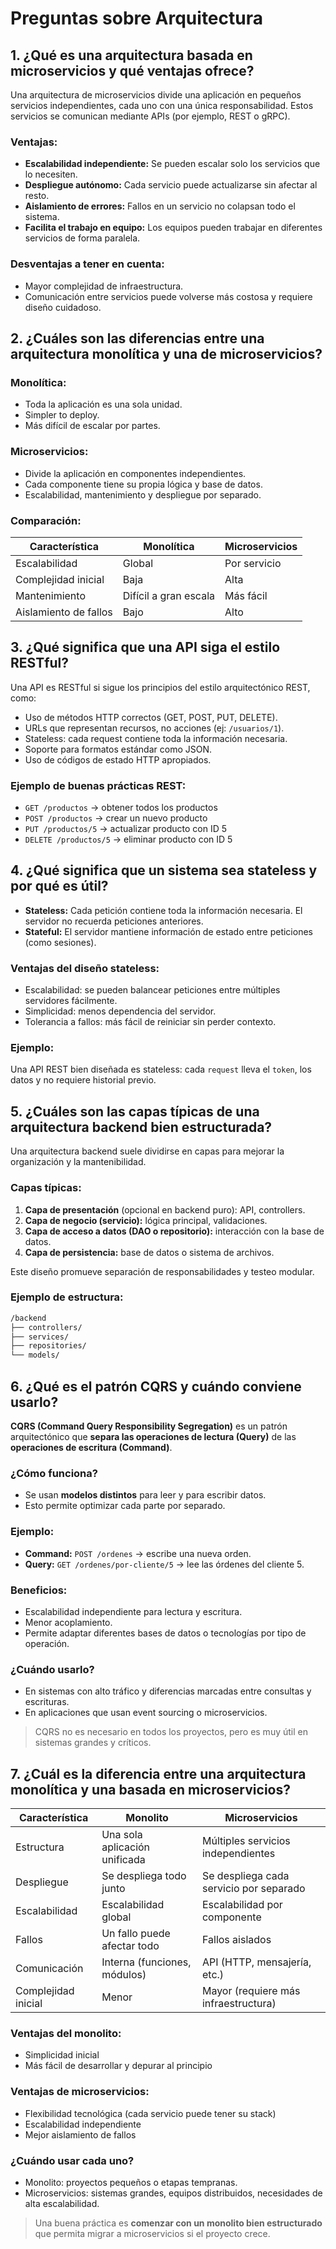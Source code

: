 # Preguntas sobre Arquitectura

## 1. ¿Qué es una arquitectura basada en microservicios y qué ventajas ofrece?

Una arquitectura de microservicios divide una aplicación en pequeños servicios independientes, cada uno con una única responsabilidad. Estos servicios se comunican mediante APIs (por ejemplo, REST o gRPC).

### Ventajas:

- **Escalabilidad independiente:** Se pueden escalar solo los servicios que lo necesiten.
- **Despliegue autónomo:** Cada servicio puede actualizarse sin afectar al resto.
- **Aislamiento de errores:** Fallos en un servicio no colapsan todo el sistema.
- **Facilita el trabajo en equipo:** Los equipos pueden trabajar en diferentes servicios de forma paralela.

### Desventajas a tener en cuenta:

- Mayor complejidad de infraestructura.
- Comunicación entre servicios puede volverse más costosa y requiere diseño cuidadoso.

## 2. ¿Cuáles son las diferencias entre una arquitectura monolítica y una de microservicios?

### Monolítica:
- Toda la aplicación es una sola unidad.
- Simpler to deploy.
- Más difícil de escalar por partes.

### Microservicios:
- Divide la aplicación en componentes independientes.
- Cada componente tiene su propia lógica y base de datos.
- Escalabilidad, mantenimiento y despliegue por separado.

### Comparación:

| Característica        | Monolítica               | Microservicios            |
|-----------------------|--------------------------|----------------------------|
| Escalabilidad         | Global                   | Por servicio               |
| Complejidad inicial   | Baja                     | Alta                       |
| Mantenimiento         | Difícil a gran escala    | Más fácil                  |
| Aislamiento de fallos | Bajo                     | Alto                       |

## 3. ¿Qué significa que una API siga el estilo RESTful?

Una API es RESTful si sigue los principios del estilo arquitectónico REST, como:

- Uso de métodos HTTP correctos (GET, POST, PUT, DELETE).
- URLs que representan recursos, no acciones (ej: `/usuarios/1`).
- Stateless: cada request contiene toda la información necesaria.
- Soporte para formatos estándar como JSON.
- Uso de códigos de estado HTTP apropiados.

### Ejemplo de buenas prácticas REST:

- `GET /productos` → obtener todos los productos  
- `POST /productos` → crear un nuevo producto  
- `PUT /productos/5` → actualizar producto con ID 5  
- `DELETE /productos/5` → eliminar producto con ID 5

## 4. ¿Qué significa que un sistema sea stateless y por qué es útil?

- **Stateless:** Cada petición contiene toda la información necesaria. El servidor no recuerda peticiones anteriores.
- **Stateful:** El servidor mantiene información de estado entre peticiones (como sesiones).

### Ventajas del diseño stateless:

- Escalabilidad: se pueden balancear peticiones entre múltiples servidores fácilmente.
- Simplicidad: menos dependencia del servidor.
- Tolerancia a fallos: más fácil de reiniciar sin perder contexto.

### Ejemplo:
Una API REST bien diseñada es stateless: cada `request` lleva el `token`, los datos y no requiere historial previo.

## 5. ¿Cuáles son las capas típicas de una arquitectura backend bien estructurada?

Una arquitectura backend suele dividirse en capas para mejorar la organización y la mantenibilidad.

### Capas típicas:

1. **Capa de presentación** (opcional en backend puro): API, controllers.
2. **Capa de negocio (servicio):** lógica principal, validaciones.
3. **Capa de acceso a datos (DAO o repositorio):** interacción con la base de datos.
4. **Capa de persistencia:** base de datos o sistema de archivos.

Este diseño promueve separación de responsabilidades y testeo modular.

### Ejemplo de estructura:

```bash
/backend
├── controllers/
├── services/
├── repositories/
└── models/
```

## 6. ¿Qué es el patrón CQRS y cuándo conviene usarlo?

**CQRS (Command Query Responsibility Segregation)** es un patrón arquitectónico que **separa las operaciones de lectura (Query)** de las **operaciones de escritura (Command)**.

### ¿Cómo funciona?

- Se usan **modelos distintos** para leer y para escribir datos.
- Esto permite optimizar cada parte por separado.

### Ejemplo:

- **Command:** `POST /ordenes` → escribe una nueva orden.
- **Query:** `GET /ordenes/por-cliente/5` → lee las órdenes del cliente 5.

### Beneficios:
- Escalabilidad independiente para lectura y escritura.
- Menor acoplamiento.
- Permite adaptar diferentes bases de datos o tecnologías por tipo de operación.

### ¿Cuándo usarlo?

- En sistemas con alto tráfico y diferencias marcadas entre consultas y escrituras.
- En aplicaciones que usan event sourcing o microservicios.

> CQRS no es necesario en todos los proyectos, pero es muy útil en sistemas grandes y críticos.



## 7. ¿Cuál es la diferencia entre una arquitectura monolítica y una basada en microservicios?

| Característica       | Monolito                          | Microservicios                        |
|----------------------|-----------------------------------|----------------------------------------|
| Estructura           | Una sola aplicación unificada     | Múltiples servicios independientes     |
| Despliegue           | Se despliega todo junto           | Se despliega cada servicio por separado |
| Escalabilidad        | Escalabilidad global              | Escalabilidad por componente           |
| Fallos               | Un fallo puede afectar todo       | Fallos aislados                        |
| Comunicación         | Interna (funciones, módulos)      | API (HTTP, mensajería, etc.)          |
| Complejidad inicial  | Menor                             | Mayor (requiere más infraestructura)   |

### Ventajas del monolito:
- Simplicidad inicial
- Más fácil de desarrollar y depurar al principio

### Ventajas de microservicios:
- Flexibilidad tecnológica (cada servicio puede tener su stack)
- Escalabilidad independiente
- Mejor aislamiento de fallos

### ¿Cuándo usar cada uno?
- Monolito: proyectos pequeños o etapas tempranas.
- Microservicios: sistemas grandes, equipos distribuidos, necesidades de alta escalabilidad.

> Una buena práctica es **comenzar con un monolito bien estructurado** que permita migrar a microservicios si el proyecto crece.